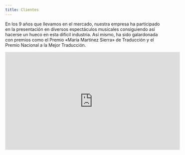 ```yaml
---
title: Clientes
---
```


En los 9 años que llevamos en el mercado, nuestra empresa ha participado en la presentación en diversos espectáculos musicales consiguiendo así hacerse un hueco en esta difícil industria. Así mismo, ha sido galardonada con premios como   el Premio «María Martínez Sierra» de Traducción y el Premio Nacional a la Mejor Traducción.


<iframe width="560" height="315" src="https://www.youtube.com/embed/z7lmuTG4cew" frameborder="0" allowfullscreen></iframe>

